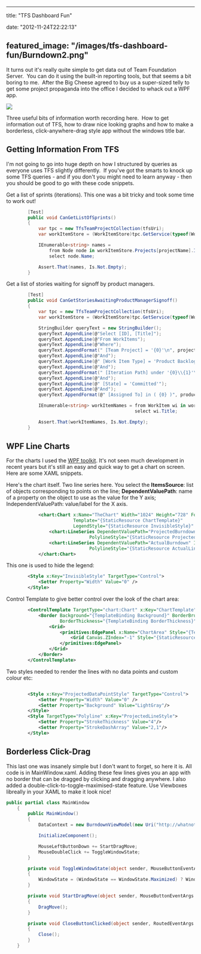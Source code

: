
---
title: "TFS Dashboard Fun"

date: "2012-11-24T22:22:13"

featured_image: "/images/tfs-dashboard-fun/Burndown2.png"
---


It turns out it's really quite simple to get data out of Team Foundation Server.  You can do it using the built-in reporting tools, but that seems a bit boring to me.  After the Big Cheese agreed to buy us a super-sized telly to get some project propaganda into the office I decided to whack out a WPF app.

<a href="/images/tfs-dashboard-fun/Burndown2.png"><img src="/images/tfs-dashboard-fun/Burndown2.png"/></a>

Three useful bits of information worth recording here.  How to get information out of TFS, how to draw nice looking graphs and how to make a borderless, click-anywhere-drag style app without the windows title bar.
## Getting Information From TFS
I'm not going to go into huge depth on how I structured by queries as everyone uses TFS slightly differently.  If you've got the smarts to knock up some TFS queries - and if you don't you might need to learn anyway - then you should be good to go with these code snippets.

Get a list of sprints (iterations).  This one was a bit tricky and took some time to work out!

```csharp
        [Test]
        public void CanGetListOfSprints()
        {
            var tpc = new TfsTeamProjectCollection(tfsUri);
            var workItemStore = (WorkItemStore)tpc.GetService(typeof(WorkItemStore));

            IEnumerable<string> names =
                from Node node in workItemStore.Projects[projectName].IterationRootNodes[releaseName].ChildNodes
                select node.Name;

            Assert.That(names, Is.Not.Empty);
        }

```
Get a list of stories waiting for signoff by product managers.

```csharp
        [Test]
        public void CanGetStoriesAwaitingProductManagerSignoff()
        {
            var tpc = new TfsTeamProjectCollection(tfsUri);
            var workItemStore = (WorkItemStore)tpc.GetService(typeof(WorkItemStore));

            StringBuilder queryText = new StringBuilder();
            queryText.AppendLine(@"Select [ID], [Title]");
            queryText.AppendLine(@"From WorkItems");
            queryText.AppendLine(@"Where");
            queryText.AppendFormat(" [Team Project] = '{0}'\n", projectName);
            queryText.AppendLine(@"And");
            queryText.AppendLine(@" [Work Item Type] = 'Product Backlog Item'");
            queryText.AppendLine(@"And");
            queryText.AppendFormat(" [Iteration Path] under '{0}\\{1}'\n", projectName, releaseName);
            queryText.AppendLine(@"And");
            queryText.AppendLine(@" [State] = 'Committed'");
            queryText.AppendLine(@"And");
            queryText.AppendFormat(@" [Assigned To] in ( {0} )", productManagers);

            IEnumerable<string> workItemNames = from WorkItem wi in workItemStore.Query(queryText.ToString())
                                                select wi.Title;

            Assert.That(workItemNames, Is.Not.Empty);
        }

```
## WPF Line Charts

For the charts I used the <a href="http://wpf.codeplex.com/">WPF toolkit</a>.  It's not seen much development in recent years but it's still an easy and quick way to get a chart on screen.  Here are some XAML snippets.  

Here's the chart itself.  Two line series here.  You select the **ItemsSource**: list of objects corresponding to points on the line; **DependentValuePath**: name of a property on the object to use as the value for the Y axis; IndependentValuePath: value/label for the X axis.

```xml
            <chart:Chart x:Name="TheChart" Width="1024" Height="728" Foreground="White" FontWeight="Bold" FontSize="18"
                         Template="{StaticResource ChartTemplate}"
                         LegendStyle="{StaticResource InvisibleStyle}" >
                <chart:LineSeries DependentValuePath="ProjectedBurndown" Foreground="White" IndependentValuePath="SprintName" ItemsSource="{Binding Sprints}" IsSelectionEnabled="False"
                               PolylineStyle="{StaticResource ProjectedLineStyle}" DataPointStyle="{StaticResource ProjectedDataPointStyle}"/>
                <chart:LineSeries DependentValuePath="ActualBurndown" IndependentValuePath="SprintName" ItemsSource="{Binding Sprints}" IsSelectionEnabled="False"
                               PolylineStyle="{StaticResource ActualLineStyle}" DataPointStyle="{StaticResource ActualDataPointStyle}"/>
            </chart:Chart>

```
This one is used to hide the legend:

```xml
        <Style x:Key="InvisibleStyle" TargetType="Control">
            <Setter Property="Width" Value="0" />
        </Style>

```
Control Template to give better control over the look of the chart area:

```xml
        <ControlTemplate TargetType="chart:Chart" x:Key="ChartTemplate">
            <Border Background="{TemplateBinding Background}" BorderBrush="{TemplateBinding BorderBrush}" 
                    BorderThickness="{TemplateBinding BorderThickness}" Padding="{TemplateBinding Padding}">
                <Grid>
                    <primitives:EdgePanel x:Name="ChartArea" Style="{TemplateBinding ChartAreaStyle}">
                        <Grid Canvas.ZIndex="-1" Style="{StaticResource PlotAreaStyle}" />
                    </primitives:EdgePanel>
                </Grid>
            </Border>
        </ControlTemplate>

```
Two styles needed to render the lines with no data points and custom colour etc:

```xml

        <Style x:Key="ProjectedDataPointStyle" TargetType="Control">
            <Setter Property="Width" Value="0" />
            <Setter Property="Background" Value="LightGray"/>
        </Style>
        <Style TargetType="Polyline" x:Key="ProjectedLineStyle">
            <Setter Property="StrokeThickness" Value="4"/>
            <Setter Property="StrokeDashArray" Value="2,1"/>
        </Style>

```
## Borderless Click-Drag

This last one was insanely simple but I don't want to forget, so here it is.  All code is in MainWindow.xaml.  Adding these few lines gives you an app with no border that can be dragged by clicking and dragging anywhere.  I also added a double-click-to-toggle-maximised-state feature.  Use Viewboxes libreally in your XAML to make it look nice!
```csharp
public partial class MainWindow 
    {
        public MainWindow()
        {
            DataContext = new BurndownViewModel(new Uri("http://whatnot/tfs/thingy"));

            InitializeComponent();

            MouseLeftButtonDown += StartDragMove;
            MouseDoubleClick += ToggleWindowState;
        }

        private void ToggleWindowState(object sender, MouseButtonEventArgs e)
        {
            WindowState = (WindowState == WindowState.Maximized) ? WindowState.Normal : WindowState.Maximized;
        }

        private void StartDragMove(object sender, MouseButtonEventArgs e)
        {
            DragMove();
        }

        private void CloseButtonClicked(object sender, RoutedEventArgs e)
        {
            Close();
        }
    }

```
